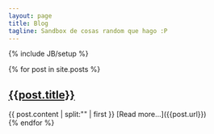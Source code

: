 ```yaml
---
layout: page
title: Blog
tagline: Sandbox de cosas random que hago :P
---
```

{% include JB/setup %}

 {% for post in site.posts %}
<article class="unit-article layout-post">
    <div class="unit-inner unit-article-inner">
        <div class="content">
            <div class="bd">
                <div class="entry-content">
                     <a href="{{post.url}}"><h1>{{post.title}}</h1></a>
                    {{ post.content | split:"<!-- more -->" | first }}
                    [Read more...]({{post.url}})
                </div><!-- entry-content -->
            </div><!-- bd -->
        </div><!-- content -->
    </div><!-- unit-inner -->
</article>
  {% endfor %}







